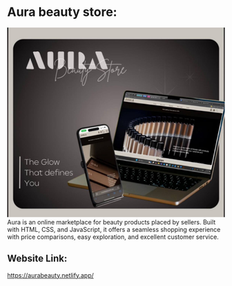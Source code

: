 # Aura beauty store:
<img src="https://github.com/iRoseM/AURA-Web-project--IT312/raw/main/images/Auraposter.jpg" alt="Aura Poster" width="700">
Aura is an online marketplace for beauty products placed by sellers. Built with HTML, CSS, and JavaScript, it offers a seamless shopping experience with price comparisons, easy exploration, and excellent customer service.

## Website Link:
https://aurabeauty.netlify.app/
